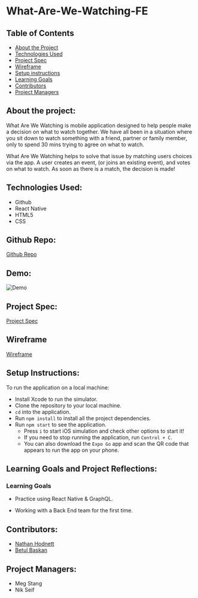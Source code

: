 # What-Are-We-Watching-FE

## Table of Contents
- [About the Project](#about-the-project)
- [Technologies Used](#technologies-used)
- [Project Spec](#project-spec)
- [Wireframe](#wireframe)
- [Setup instructions](#set-up-instructions)
- [Learning Goals](#learning-goals)
- [Contributors](#contributors)
- [Project Managers](#project-managers)

## About the project:
What Are We Watching is mobile application designed to help people make a decision on what to watch together. 
We have all been in a situation where you sit down to watch something with a friend, partner or family member, 
only to spend 30 mins trying to agree on what to watch.

What Are We Watching helps to solve that issue by matching users choices via the app. A user creates an event, (or joins
an existing event), and votes on what to watch. As soon as there is a match, the decision is made!

## Technologies Used:
* Github
* React Native
* HTML5
* CSS

## Github Repo:
[Github Repo](https://github.com/What-Are-We-Watching/What-Are-We-Watching-FE)

## Demo:
![Demo](https://media.giphy.com/media/5LYC2AC30x4FZzG4hB/giphy.gif)

## Project Spec:
[Project Spec](https://mod4.turing.edu/projects/capstone/index.html)

## Wireframe

[Wireframe](https://www.figma.com/file/k7SxtEgctcEvAkuzyLmRjL/Untitled?node-id=0%3A1)


## Setup Instructions:
To run the application on a local machine:
- Install Xcode to run the simulator.
- Clone the repository to your local machine.
- `cd` into the application.
- Run `npm install` to install all the project dependencies.
- Run `npm start` to see the application.
  - Press `i` to start iOS simulation and check other options to start it!
  - If you need to stop running the application, run `Control + C`.
  - You can also download the `Expo Go` app and scan the QR code that appears to run the app on your phone.
  
## Learning Goals and Project Reflections:
### Learning Goals
* Practice using React Native & GraphQL.

* Working with a Back End team for the first time.

## Contributors:
* [Nathan Hodnett](https://github.com/nhodnett)
* [Betul Baskan](https://github.com/Baskanbetul)


## Project Managers:
* Meg Stang
* Nik Seif
